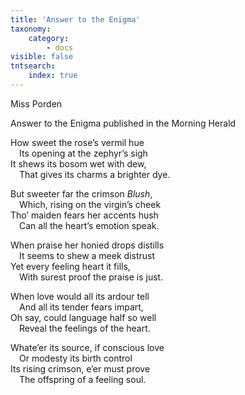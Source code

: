 ```yaml
---
title: 'Answer to the Enigma'
taxonomy:
    category:
        - docs
visible: false
tntsearch:
    index: true
---
```


<div class="author">Miss Porden</div>

<span class="title">Answer to the Enigma published in the Morning Herald</span>

How sweet the rose’s vermil hue  
&emsp;Its opening at the zephyr’s sigh  
It shews its bosom wet with dew,  
&emsp;That gives its charms a brighter dye.  

But sweeter far the crimson *Blush*,  
&emsp;Which, rising on the virgin’s cheek  
Tho’ maiden fears her accents hush  
&emsp;Can all the heart’s emotion speak.  

When praise her honied drops distills  
&emsp;It seems to shew a meek distrust  
Yet every feeling heart it fills,  
&emsp;With surest proof the praise is just.  

When love would all its ardour tell  
&emsp;And all its tender fears impart,  
Oh say, could language half so well  
&emsp;Reveal the feelings of the heart.  

Whate’er its source, if conscious love  
&emsp;Or modesty its birth control  
Its rising crimson, e’er must prove  
&emsp;The offspring of a feeling soul.